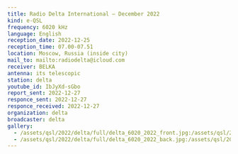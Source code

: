 ```yaml
---
title: Radio Delta International — December 2022
kind: e-QSL
frequency: 6020 kHz
language: English
reception_date: 2022-12-25
reception_time: 07.00-07.51
location: Moscow, Russia (inside city)
mail_to: mailto:radiodelta@icloud.com
receiver: BELKA
antenna: its telescopic
station: delta
youtube_id: IbJyXd-sGbo
report_sent: 2022-12-27
responce_sent: 2022-12-27
responce_received: 2022-12-27
organization: delta
broadcaster: delta
gallery:
  - /assets/qsl/2022/delta/full/delta_6020_2022_front.jpg:/assets/qsl/2022/delta/small/delta_6020_2022_front.jpg
  - /assets/qsl/2022/delta/full/delta_6020_2022_back.jpg:/assets/qsl/2022/delta/small/delta_6020_2022_back.jpg
---
```

